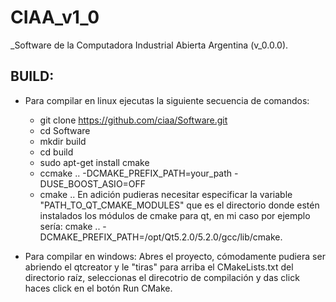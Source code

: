 CIAA_v1_0
=========
 _Software de la Computadora Industrial Abierta Argentina (v_0.0.0).


BUILD:
------
- Para compilar en linux ejecutas la siguiente secuencia de comandos:
	- git clone https://github.com/ciaa/Software.git
	- cd Software
	- mkdir build
	- cd build
	- sudo apt-get install cmake
	- ccmake .. -DCMAKE_PREFIX_PATH=your_path -DUSE_BOOST_ASIO=OFF
  + cmake ..
  En adici&oacute;n pudieras necesitar especificar la variable
  &quot;PATH_TO_QT_CMAKE_MODULES&quot; que es el directorio donde
  est&eacute;n instalados los m&oacute;dulos de cmake para qt, en mi
  caso por ejemplo ser&iacute;a:
	cmake .. -DCMAKE_PREFIX_PATH=/opt/Qt5.2.0/5.2.0/gcc/lib/cmake.

- Para compilar en windows:
  Abres el proyecto, c&oacute;modamente pudiera ser abriendo el qtcreator
  y le &quot;tiras&quot; para arriba el CMakeLists.txt del directorio ra&iacute;z,
  seleccionas el direcotrio de compilaci&oacute;n y das click haces click
  en el bot&oacute;n Run CMake.
